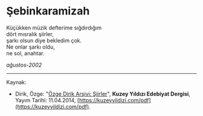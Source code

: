 # Şebinkaramizah  
  
Küçükken müzik defterime sığdırdığım  
dört mısralık şiirler,  
şarkı olsun diye bekledim çok.  
Ne onlar şarkı oldu,  
ne sol, anahtar.  
  
_ağustos-2002_

---
Kaynak:

- Dirik, Özge: "[Özge Dirik Arşivi: Şiirler](https://kuzeyyildizi.com/files/ozgedirik-siirler.pdf)", **Kuzey Yıldızı Edebiyat Dergisi**, Yayım Tarihi: 11.04.2014, [https://kuzeyyildizi.com/pdf](https://kuzeyyildizi.com/pdf).
